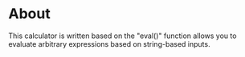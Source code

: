 About
=====

This calculator is written based on the "eval()" function allows you to evaluate arbitrary expressions based on string-based inputs.

